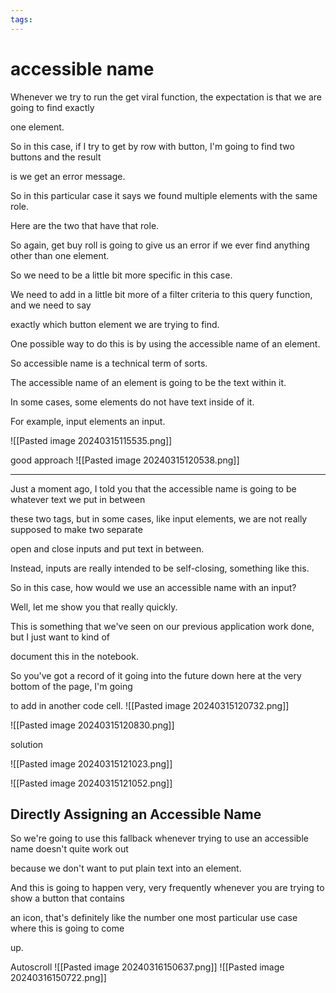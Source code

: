 ```yaml
---
tags:
---
```


# accessible name


Whenever we try to run the get viral function, the expectation is that we are going to find exactly

one element.

So in this case, if I try to get by row with button, I'm going to find two buttons and the result

is we get an error message.

So in this particular case it says we found multiple elements with the same role.

Here are the two that have that role.

So again, get buy roll is going to give us an error if we ever find anything other than one element.

So we need to be a little bit more specific in this case.

We need to add in a little bit more of a filter criteria to this query function, and we need to say

exactly which button element we are trying to find.

One possible way to do this is by using the accessible name of an element.

So accessible name is a technical term of sorts.

The accessible name of an element is going to be the text within it.

In some cases, some elements do not have text inside of it.

For example, input elements an input.


![[Pasted image 20240315115535.png]]

good approach 
![[Pasted image 20240315120538.png]]


---

Just a moment ago, I told you that the accessible name is going to be whatever text we put in between

these two tags, but in some cases, like input elements, we are not really supposed to make two separate

open and close inputs and put text in between.

Instead, inputs are really intended to be self-closing, something like this.

So in this case, how would we use an accessible name with an input?

Well, let me show you that really quickly.

This is something that we've seen on our previous application work done, but I just want to kind of

document this in the notebook.

So you've got a record of it going into the future down here at the very bottom of the page, I'm going

to add in another code cell.
![[Pasted image 20240315120732.png]]

![[Pasted image 20240315120830.png]]

solution

![[Pasted image 20240315121023.png]]


![[Pasted image 20240315121052.png]]


##  Directly Assigning an Accessible Name
So we're going to use this fallback whenever trying to use an accessible name doesn't quite work out

because we don't want to put plain text into an element.

And this is going to happen very, very frequently whenever you are trying to show a button that contains

an icon, that's definitely like the number one most particular use case where this is going to come

up.

Autoscroll
![[Pasted image 20240316150637.png]]
![[Pasted image 20240316150722.png]]